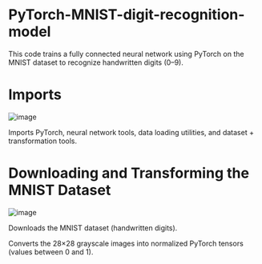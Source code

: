 # PyTorch-MNIST-digit-recognition-model

This code trains a fully connected neural network using PyTorch on the MNIST dataset to recognize handwritten digits (0–9).

# Imports
![image](https://github.com/user-attachments/assets/3f748490-1228-4a07-8dc1-48fb8ab291d4)

Imports PyTorch, neural network tools, data loading utilities, and dataset + transformation tools.

# Downloading and Transforming the MNIST Dataset
![image](https://github.com/user-attachments/assets/47eb0517-2763-46b9-86ea-d07c42180963)

Downloads the MNIST dataset (handwritten digits).

Converts the 28×28 grayscale images into normalized PyTorch tensors (values between 0 and 1).
